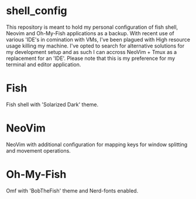 # shell_config

This repository is meant to hold my personal configuration of fish shell, Neovim and Oh-My-Fish applications as a backup. With recent use of various 'IDE's in comination with VMs, I've been plagued with High resource usage killing my machine. I've opted to search for alternative solutions for my development setup and as such I can accross NeoVim + Tmux as a replacement for an 'IDE'. Please note that this is my preference for my terminal and editor application.

# Fish

Fish shell with 'Solarized Dark' theme. 

# NeoVim

NeoVim with additional configuration for mapping keys for window splitting and movement operations.

# Oh-My-Fish

Omf with 'BobTheFish' theme and Nerd-fonts enabled. 
